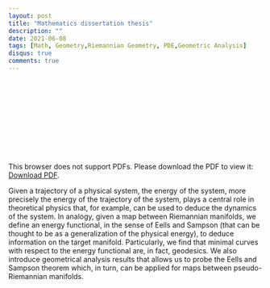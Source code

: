 ```yaml
---
layout: post
title: "Mathematics dissertation thesis"
description: ""
date: 2021-06-08
tags: [Math, Geometry,Riemannian Geometry, PDE,Geometric Analysis]
disqus: true
comments: true
---
```


<object data="pdfs/Tesis_Matematicas.pdf" type="application/pdf" width="1400px" height="400px">
    <embed src="pdfs/Tesis_Matematicas.pdf">
        <p>This browser does not support PDFs. Please download the PDF to view it: <a href="pdfs/Tesis_Matematicas.pdf">Download PDF</a>.</p>
    </embed>
</object>
Given a trajectory of a physical system, the energy of the system, more precisely the energy of the
trajectory of the system, plays a central role in theoretical physics that, for example, can be used
to deduce the dynamics of the system. In analogy, given a map between Riemannian manifolds,
<!--more-->
we define an energy functional, in the sense of Eells and Sampson (that can be thought to be as a
generalization of the physical energy), to deduce information on the target manifold. Particularly,
we find that minimal curves with respect to the energy functional are, in fact, geodesics. We also
introduce geometrical analysis results that allows us to probe the Eells and Sampson theorem which,
in turn, can be applied for maps between pseudo-Riemannian manifolds.